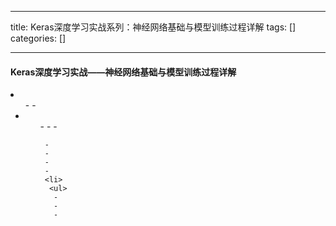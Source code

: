 
--- 
title:  Keras深度学习实战系列：神经网络基础与模型训练过程详解 
tags: []
categories: [] 

---
#### Keras深度学习实战——神经网络基础与模型训练过程详解

 <li> 
  <ul>
   - 
   - 
   <li> 
    <ul>
     - 
     - 
     - 
    
     - 
     - 
     - 
     - 
     <li> 
      <ul>
       - 
       - 
       - 
      